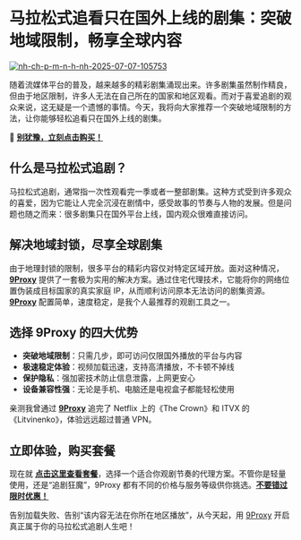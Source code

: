 # 马拉松式追看只在国外上线的剧集：突破地域限制，畅享全球内容

<a href='https://postimg.cc/p5PgbyYF' target='_blank'><img src='https://i.postimg.cc/BbFsFKjM/nh-ch-p-m-n-h-nh-2025-07-07-105753.png' border='0' alt='nh-ch-p-m-n-h-nh-2025-07-07-105753'/></a>

随着流媒体平台的普及，越来越多的精彩剧集涌现出来。许多剧集虽然制作精良，但由于地区限制，许多人无法在自己所在的国家和地区观看。而对于喜爱追剧的观众来说，这无疑是一个遗憾的事情。今天，我将向大家推荐一个突破地域限制的方法，让你能够轻松追看只在国外上线的剧集。

🌱 [**别犹豫，立刻点击购买！**](https://the9proxy.short.gy/github-pricing-lucas888)

## 什么是马拉松式追剧？

马拉松式追剧，通常指一次性观看完一季或者一整部剧集。这种方式受到许多观众的喜爱，因为它能让人完全沉浸在剧情中，感受故事的节奏与人物的发展。但是问题也随之而来：很多剧集只在国外平台上线，国内观众很难直接访问。

## 解决地域封锁，尽享全球剧集

由于地理封锁的限制，很多平台的精彩内容仅对特定区域开放。面对这种情况，[**9Proxy**](https://the9proxy.short.gy/github-homepage-lucas888) 提供了一套极为实用的解决方案。通过住宅代理技术，它能将你的网络位置伪装成目标国家的真实家庭 IP，从而顺利访问原本无法访问的剧集资源。[**9Proxy**](https://the9proxy.short.gy/github-homepage-lucas888) 配置简单，速度稳定，是我个人最推荐的观剧工具之一。

## 选择 9Proxy 的四大优势

- **突破地域限制**：只需几步，即可访问仅限国外播放的平台与内容  
- **极速稳定体验**：视频加载迅速，支持高清播放，不卡顿不掉线  
- **保护隐私**：强加密技术防止信息泄露，上网更安心  
- **设备兼容性强**：无论是手机、电脑还是电视盒子都能轻松使用  

亲测我曾通过 [**9Proxy**](https://the9proxy.short.gy/github-homepage-lucas888) 追完了 Netflix 上的《The Crown》和 ITVX 的《Litvinenko》，体验远远超过普通 VPN。

## 立即体验，购买套餐

现在就 [**点击这里查看套餐**](https://the9proxy.short.gy/github-pricing-lucas888)，选择一个适合你观剧节奏的代理方案。不管你是轻量使用，还是“追剧狂魔”，9Proxy 都有不同的价格与服务等级供你挑选。[**不要错过限时优惠！**](https://the9proxy.short.gy/github-pricing-lucas888)

告别加载失败、告别“该内容无法在你所在地区播放”，从今天起，用 [9Proxy](https://the9proxy.short.gy/github-homepage-lucas888) 开启真正属于你的马拉松式追剧人生吧！





